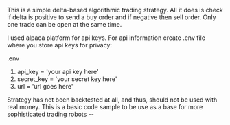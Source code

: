 This is a simple delta-based algorithmic trading strategy.
All it does is check if delta is positive to send a buy order and if negative then sell order.
Only one trade can be open at the same time.

I used alpaca platform for api keys. For api information create .env file where you store api keys for privacy: 

.env
1. api_key = 'your api key here'
2. secret_key = 'your secret key here'
3. url = 'url goes here'

Strategy has not been backtested at all, and thus, should not be used with real money. This is a basic code sample to be use as a base for more sophisticated trading robots --